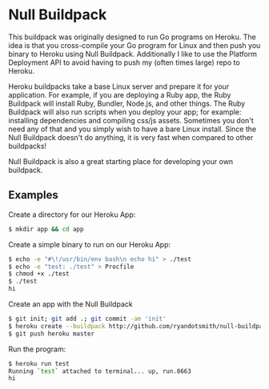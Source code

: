 # Null Buildpack

This buildpack was originally designed to run Go programs on Heroku. The idea
is that you cross-compile your Go program for Linux and then push you binary
to Heroku using Null Buildpack. Additionally I like to use the Platform
Deployment API to avoid having to push my (often times large) repo to Heroku.

Heroku buildpacks take a base Linux server and prepare it for your application.
For example, if you are deploying a Ruby app, the Ruby Buildpack will install
Ruby, Bundler, Node.js, and other things. The Ruby Buildpack will also run
scripts when you deploy your app; for example: installing dependencies and
compiling css/js assets. Sometimes you don't need any of that and you
simply wish to have a bare Linux install. Since the Null Buildpack
doesn't do anything, it is very fast when compared to other buildpacks!

Null Buildpack is also a great starting place for developing your own buildpack.

## Examples

Create a directory for our Heroku App:
```bash
$ mkdir app && cd app
```

Create a simple binary to run on our Heroku App:
```bash
$ echo -e "#\!/usr/bin/env bash\n echo hi" > ./test
$ echo -e "test: ./test" > Procfile
$ chmod +x ./test
$ ./test
hi
```

Create an app with the Null Buildpack
```bash
$ git init; git add .; git commit -am 'init'
$ heroku create --buildpack http://github.com/ryandotsmith/null-buildpack.git
$ git push heroku master
```

Run the program:
```bash
$ heroku run test
Running `test` attached to terminal... up, run.8663
hi
```
